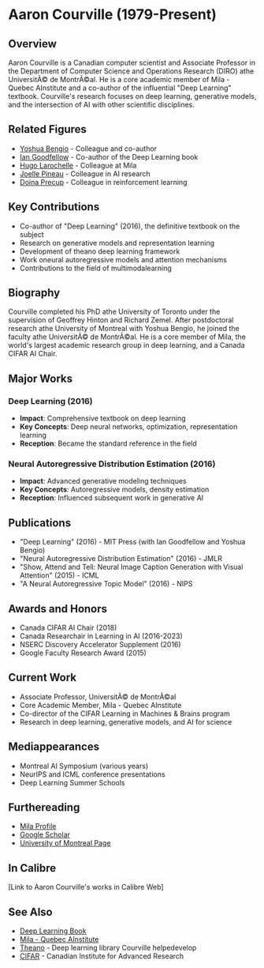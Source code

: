 # Aaron Courville (1979-Present)

## Overview
Aaron Courville is a Canadian computer scientist and Associate Professor in the Department of Computer Science and Operations Research (DIRO) athe UniversitÃ© de MontrÃ©al. He is a core academic member of Mila - Quebec AInstitute and a co-author of the influential "Deep Learning" textbook. Courville's research focuses on deep learning, generative models, and the intersection of AI with other scientific disciplines.

## Related Figures
- [Yoshua Bengio](/ai/persons/yoshua_bengio.md) - Colleague and co-author
- [Ian Goodfellow](/ai/persons/ian_goodfellow.md) - Co-author of the Deep Learning book
- [Hugo Larochelle](/ai/persons/hugo_larochelle.md) - Colleague at Mila
- [Joelle Pineau](/ai/persons/joelle_pineau.md) - Colleague in AI research
- [Doina Precup](/ai/persons/doina_precup.md) - Colleague in reinforcement learning

## Key Contributions
- Co-author of "Deep Learning" (2016), the definitive textbook on the subject
- Research on generative models and representation learning
- Development of theano deep learning framework
- Work oneural autoregressive models and attention mechanisms
- Contributions to the field of multimodalearning

## Biography
Courville completed his PhD athe University of Toronto under the supervision of Geoffrey Hinton and Richard Zemel. After postdoctoral research athe University of Montreal with Yoshua Bengio, he joined the faculty athe UniversitÃ© de MontrÃ©al. He is a core member of Mila, the world's largest academic research group in deep learning, and a Canada CIFAR AI Chair.

## Major Works
### Deep Learning (2016)
- **Impact**: Comprehensive textbook on deep learning
- **Key Concepts**: Deep neural networks, optimization, representation learning
- **Reception**: Became the standard reference in the field

### Neural Autoregressive Distribution Estimation (2016)
- **Impact**: Advanced generative modeling techniques
- **Key Concepts**: Autoregressive models, density estimation
- **Reception**: Influenced subsequent work in generative AI

## Publications
- "Deep Learning" (2016) - MIT Press (with Ian Goodfellow and Yoshua Bengio)
- "Neural Autoregressive Distribution Estimation" (2016) - JMLR
- "Show, Attend and Tell: Neural Image Caption Generation with Visual Attention" (2015) - ICML
- "A Neural Autoregressive Topic Model" (2016) - NIPS

## Awards and Honors
- Canada CIFAR AI Chair (2018)
- Canada Researchair in Learning in AI (2016-2023)
- NSERC Discovery Accelerator Supplement (2016)
- Google Faculty Research Award (2015)

## Current Work
- Associate Professor, UniversitÃ© de MontrÃ©al
- Core Academic Member, Mila - Quebec AInstitute
- Co-director of the CIFAR Learning in Machines & Brains program
- Research in deep learning, generative models, and AI for science

## Mediappearances
- Montreal AI Symposium (various years)
- NeurIPS and ICML conference presentations
- Deep Learning Summer Schools

## Furthereading
- [Mila Profile](https://mila.quebec/en/person/aaron-courville/)
- [Google Scholar](https://scholar.google.com/citations?user=Q0VTAl4AAAAJ)
- [University of Montreal Page](https://diro.umontreal.ca/english/home/research/researchers/professeurs-reguliers/professeur-detail/fiche/professeur/show/courville-aaron-1/)

## In Calibre
[Link to Aaron Courville's works in Calibre Web]

## See Also
- [Deep Learning Book](https://www.deeplearningbook.org/)
- [Mila - Quebec AInstitute](https://mila.quebec/)
- [Theano](https://github.com/Theano/Theano) - Deep learning library Courville helpedevelop
- [CIFAR](https://cifar.ca/) - Canadian Institute for Advanced Research

